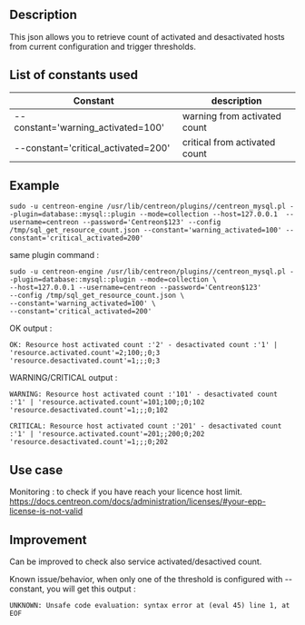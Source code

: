 ## Description ##
This json allows you to retrieve count of activated and desactivated hosts from current configuration and trigger thresholds.

## List of constants used ##
| Constant  | description |
| ------------- | ------------- |
| --constant='warning_activated=100'  | warning from activated count |
| --constant='critical_activated=200'  | critical from activated count  |


## Example ##
````
sudo -u centreon-engine /usr/lib/centreon/plugins//centreon_mysql.pl --plugin=database::mysql::plugin --mode=collection --host=127.0.0.1  --username=centreon --password='Centreon$123' --config /tmp/sql_get_resource_count.json --constant='warning_activated=100' --constant='critical_activated=200'
````
same plugin command :
````
sudo -u centreon-engine /usr/lib/centreon/plugins//centreon_mysql.pl --plugin=database::mysql::plugin --mode=collection \
--host=127.0.0.1 --username=centreon --password='Centreon$123'
--config /tmp/sql_get_resource_count.json \
--constant='warning_activated=100' \
--constant='critical_activated=200'
````
OK output : 

````
OK: Resource host activated count :'2' - desactivated count :'1' | 'resource.activated.count'=2;100;;0;3 'resource.desactivated.count'=1;;;0;3
````

WARNING/CRITICAL output :

````
WARNING: Resource host activated count :'101' - desactivated count :'1' | 'resource.activated.count'=101;100;;0;102 'resource.desactivated.count'=1;;;0;102
````
````
CRITICAL: Resource host activated count :'201' - desactivated count :'1' | 'resource.activated.count'=201;;200;0;202 'resource.desactivated.count'=1;;;0;202
````
## Use case ##

Monitoring : to check if you have reach your licence host limit. 
https://docs.centreon.com/docs/administration/licenses/#your-epp-license-is-not-valid

## Improvement ##

Can be improved to check also service activated/desactived count.

Known issue/behavior, when only one of the threshold is configured with --constant, you will get this output : 
````
UNKNOWN: Unsafe code evaluation: syntax error at (eval 45) line 1, at EOF 
````
